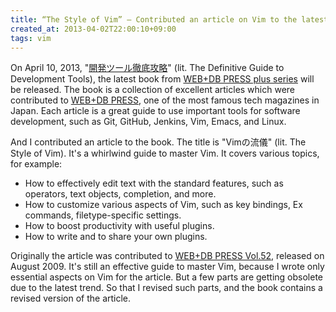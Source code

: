 ```yaml
---
title: “The Style of Vim” — Contributed an article on Vim to the latest book from WEB+DB PRESS plus series
created_at: 2013-04-02T22:00:10+09:00
tags: vim
---
```


On April 10, 2013,
"[開発ツール徹底攻略](http://amzn.to/YB7iNt)"
(lit. The Definitive Guide to Development Tools),
the latest book from
[WEB+DB PRESS plus series](http://gihyo.jp/magazine/wdpress/plus)
will be released.
The book is a collection of excellent articles which were contributed to
[WEB+DB PRESS](http://gihyo.jp/magazine/wdpress),
one of the most famous tech magazines in Japan.
Each article is a great guide to use important tools for software development,
such as Git, GitHub, Jenkins, Vim, Emacs, and Linux.

And I contributed an article to the book.
The title is "Vimの流儀" (lit. The Style of Vim).
It's a whirlwind guide to master Vim.
It covers various topics, for example:

* How to effectively edit text with the standard features,
  such as operators, text objects, completion, and more.
* How to customize various aspects of Vim,
  such as key bindings, Ex commands, filetype-specific settings.
* How to boost productivity with useful plugins.
* How to write and to share your own plugins.

Originally the article was contributed to
[WEB+DB PRESS Vol.52](http://amzn.to/14xEVku), released on August 2009.
It's still an effective guide to master Vim,
because I wrote only essential aspects on Vim for the article.
But a few parts are getting obsolete due to the latest trend.
So that I revised such parts,
and the book contains a revised version of the article.
